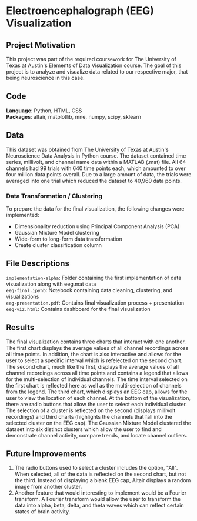 # Electroencephalograph (EEG) Visualization

## Project Motivation 
This project was part of the required coursework for The University of Texas at Austin's Elements of Data Visualization course. The goal of this project is to analyze and visualize data related to our respective major, that being neuroscience in this case. 

## Code
**Language**: Python, HTML, CSS <br>
**Packages**: altair, matplotlib, mne, numpy, scipy, sklearn

## Data 
This dataset was obtained from The University of Texas at Austin's Neuroscience Data Analysis in Python course. The dataset contained time series, millivolt, and channel name data within a MATLAB (.mat) file. All 64 channels had 99 trials with 640 time points each, which amounted to over four million data points overall. Due to a large amount of data, the trials were averaged into one trial which reduced the dataset to 40,960 data points. 

### Data Transformation / Clustering
To prepare the data for the final visualization, the following changes were implemented: 
- Dimensionality reduction using Principal Component Analysis (PCA) 
- Gaussian Mixture Model clustering 
- Wide-form to long-form data transformation 
- Create cluster classification column

## File Descriptions
`implementation-alpha`: Folder containing the first implementation of data visualization along with eeg.mat data <br>
`eeg-final.ipynb`: Notebook containing data cleaning, clustering, and visualizations <br>
`eeg-presentation.pdf`: Contains final visualization process + presentation <br>
`eeg-viz.html`: Contains dashboard for the final visualization 

## Results 
The final visualization contains three charts that interact with one another. The first chart displays the average values of all channel recordings across all time points. In addition, the chart is also interactive and allows for the user to select a specific interval which is refelected on the second chart. The second chart, much like the first, displays the average values of all channel recordings across all time points and contains a legend that allows for the multi-selection of individual channels. The time interval selected on the first chart is reflected here as well as the multi-selection of channels from the legend. The third chart, which displays an EEG cap, allows for the user to view the location of each channel. At the bottom of the visualization, there are radio buttons that allow the user to select each individual cluster. The selection of a cluster is reflected on the second (displays millivolt recordings) and third charts (highlights the channels that fall into the selected cluster on the EEG cap). The Gaussian Mixture Model clustered the dataset into six distinct clusters which allow the user to find and demonstrate channel activity, compare trends, and locate channel outliers. 

## Future Improvements 
1. The radio buttons used to select a cluster includes the option, "All". When selected, all of the data is reflected on the second chart, but not the third. Instead of displaying a blank EEG cap, Altair displays a random image from another cluster. 
2. Another feature that would interesting to implement would be a Fourier transform. A Fourier transform would allow the user to transform the data into alpha, beta, delta, and theta waves which can reflect certain states of brain activity. 
